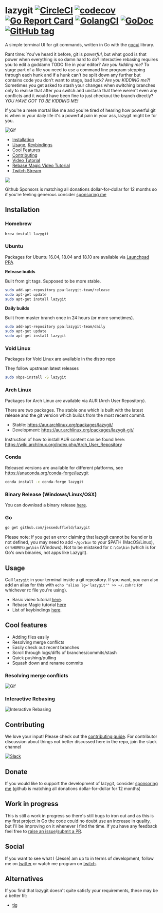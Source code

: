 # lazygit [![CircleCI](https://circleci.com/gh/jesseduffield/lazygit.svg?style=svg)](https://circleci.com/gh/jesseduffield/lazygit) [![codecov](https://codecov.io/gh/jesseduffield/lazygit/branch/master/graph/badge.svg)](https://codecov.io/gh/jesseduffield/lazygit) [![Go Report Card](https://goreportcard.com/badge/github.com/jesseduffield/lazygit)](https://goreportcard.com/report/github.com/jesseduffield/lazygit) [![GolangCI](https://golangci.com/badges/github.com/jesseduffield/lazygit.svg)](https://golangci.com) [![GoDoc](https://godoc.org/github.com/jesseduffield/lazygit?status.svg)](http://godoc.org/github.com/jesseduffield/lazygit) [![GitHub tag](https://img.shields.io/github/tag/jesseduffield/lazygit.svg)]()

A simple terminal UI for git commands, written in Go with the [gocui](https://github.com/jroimartin/gocui 'gocui') library.

Rant time: You've heard it before, git is _powerful_, but what good is that power when everything is so damn hard to do? Interactive rebasing requires you to edit a goddamn TODO file in your editor? *Are you kidding me?* To stage part of a file you need to use a command line program stepping through each hunk and if a hunk can't be split down any further but contains code you don't want to stage, bad luck? *Are you KIDDING me?!* Sometimes you get asked to stash your changes when switching branches only to realise that after you switch and unstash that there weren't even any conflicts and it would have been fine to just checkout the branch directly? *YOU HAVE GOT TO BE KIDDING ME!* 

If you're a mere mortal like me and you're tired of hearing how powerful git is when in your daily life it's a powerful pain in your ass, lazygit might be for you.

![Gif](/docs/resources/lazygit-example.gif)

- [Installation](https://github.com/jesseduffield/lazygit#installation)
- [Usage](https://github.com/jesseduffield/lazygit#usage),
  [Keybindings](/docs/keybindings)
- [Cool Features](https://github.com/jesseduffield/lazygit#cool-features)
- [Contributing](https://github.com/jesseduffield/lazygit#contributing)
- [Video Tutorial](https://youtu.be/VDXvbHZYeKY)
- [Rebase Magic Video Tutorial](https://youtu.be/4XaToVut_hs)
- [Twitch Stream](https://www.twitch.tv/jesseduffield)

[<img src="https://i.imgur.com/sVEktDn.png">](https://youtu.be/CPLdltN7wgE)

Github Sponsors is matching all donations dollar-for-dollar for 12 months so if you're feeling generous consider [sponsoring me](https://github.com/sponsors/jesseduffield)

## Installation

### Homebrew

```sh
brew install lazygit
```

### Ubuntu

Packages for Ubuntu 16.04, 18.04 and 18.10 are available via [Launchpad PPA](https://launchpad.net/~lazygit-team).

**Release builds**

Built from git tags. Supposed to be more stable.

```sh
sudo add-apt-repository ppa:lazygit-team/release
sudo apt-get update
sudo apt-get install lazygit
```

**Daily builds**

Built from master branch once in 24 hours (or more sometimes).

```sh
sudo add-apt-repository ppa:lazygit-team/daily
sudo apt-get update
sudo apt-get install lazygit
```

### Void Linux

Packages for Void Linux are available in the distro repo

They follow upstream latest releases

```sh
sudo xbps-install -S lazygit
```

### Arch Linux

Packages for Arch Linux are available via AUR (Arch User Repository).

There are two packages. The stable one which is built with the latest release
and the git version which builds from the most recent commit.

- Stable: https://aur.archlinux.org/packages/lazygit/
- Development: https://aur.archlinux.org/packages/lazygit-git/

Instruction of how to install AUR content can be found here:
https://wiki.archlinux.org/index.php/Arch_User_Repository

### Conda

Released versions are available for different platforms, see https://anaconda.org/conda-forge/lazygit

```sh
conda install -c conda-forge lazygit
```

### Binary Release (Windows/Linux/OSX)

You can download a binary release [here](https://github.com/jesseduffield/lazygit/releases).

### Go

```sh
go get github.com/jesseduffield/lazygit
```

Please note:
If you get an error claiming that lazygit cannot be found or is not defined, you
may need to add `~/go/bin` to your \$PATH (MacOS/Linux), or `%HOME%\go\bin`
(Windows). Not to be mistaked for `C:\Go\bin` (which is for Go's own binaries,
not apps like Lazygit).

## Usage

Call `lazygit` in your terminal inside a git repository. If you want, you can
also add an alias for this with `echo "alias lg='lazygit'" >> ~/.zshrc` (or
whichever rc file you're using).

- Basic video tutorial [here](https://youtu.be/VDXvbHZYeKY).
- Rebase Magic tutorial [here](https://youtu.be/4XaToVut_hs)
- List of keybindings
  [here](/docs/keybindings).

## Cool features

- Adding files easily
- Resolving merge conflicts
- Easily check out recent branches
- Scroll through logs/diffs of branches/commits/stash
- Quick pushing/pulling
- Squash down and rename commits

### Resolving merge conflicts

![Gif](/docs/resources/resolving-merge-conflicts.gif)

### Interactive Rebasing

![Interactive Rebasing](/docs/resources/interactive-rebase.png)

## Contributing

We love your input! Please check out the [contributing guide](CONTRIBUTING.md).
For contributor discussion about things not better discussed here in the repo, join the slack channel

[![Slack](/docs/resources/slack_rgb.png)](https://join.slack.com/t/lazygit/shared_invite/enQtNDE3MjIwNTYyMDA0LTM3Yjk3NzdiYzhhNTA1YjM4Y2M4MWNmNDBkOTI0YTE4YjQ1ZmI2YWRhZTgwNjg2YzhhYjg3NDBlMmQyMTI5N2M)

## Donate

If you would like to support the development of lazygit, consider [sponsoring me](https://github.com/sponsors/jesseduffield) (github is matching all donations dollar-for-dollar for 12 months)

## Work in progress

This is still a work in progress so there's still bugs to iron out and as this
is my first project in Go the code could no doubt use an increase in quality,
but I'll be improving on it whenever I find the time. If you have any feedback
feel free to [raise an issue](https://github.com/jesseduffield/lazygit/issues)/[submit a PR](https://github.com/jesseduffield/lazygit/pulls).

## Social

If you want to see what I (Jesse) am up to in terms of development, follow me on
[twitter](https://twitter.com/DuffieldJesse) or watch me program on
[twitch](https://www.twitch.tv/jesseduffield).

## Alternatives

If you find that lazygit doesn't quite satisfy your requirements, these may be a better fit:

- [tig](https://github.com/jonas/tig)
